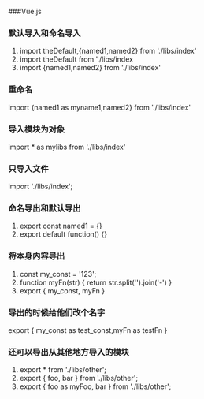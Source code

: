 ###Vue.js
### 默认导入和命名导入 
1. import theDefault,{named1,named2} from './libs/index'
2. import theDefault from './libs/index
3. import {named1,named2} from './libs/index'

### 重命名
import {named1 as myname1,named2} from './libs/index'
### 导入模块为对象
import * as mylibs from './libs/index'

### 只导入文件
import './libs/index';

### 命名导出和默认导出
1. export const named1 = {}
2. export default function() {}

### 将本身内容导出
1. const my_const = '123';
2. function myFn(str) {
    return str.split('').join('-')
}
3. export { my_const, myFn }

### 导出的时候给他们改个名字
export { my_const as test_const,myFn as testFn }

### 还可以导出从其他地方导入的模块
1. export * from './libs/other';
2. export { foo, bar } from './libs/other';
3. export { foo as myFoo, bar } from './libs/other';
